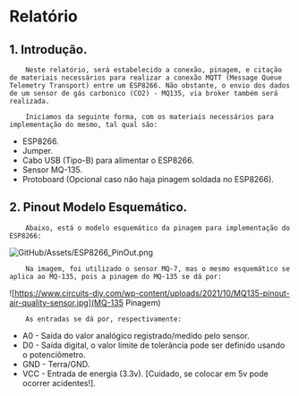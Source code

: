 # Relatório

## 1. Introdução.

        Neste relatório, será estabelecido a conexão, pinagem, e citação de materiais necessários para realizar a conexão MQTT (Message Queue Telemetry Transport) entre um ESP8266. Não obstante, o envio dos dados de um sensor de gás carbonico (CO2) - MQ135, via broker também será realizada.

        Iniciamos da seguinte forma, com os materiais necessários para implementação do mesmo, tal qual são:

* ESP8266.
* Jumper.
*  Cabo USB (Tipo-B) para alimentar o ESP8266.
* Sensor MQ-135.
* Protoboard (Opcional caso não haja pinagem soldada no ESP8266).

## 2. Pinout Modelo Esquemático.

        Abaixo, está o modelo esquemático da pinagem para implementação do ESP8266:

![GitHub/Assets/ESP8266_PinOut.png](PinOut)

        Na imagem, foi utilizado o sensor MQ-7, mas o mesmo esquemático se aplica ao MQ-135, pois a pinagem do MQ-135 se dá por:

![https://www.circuits-diy.com/wp-content/uploads/2021/10/MQ135-pinout-air-quality-sensor.jpg](MQ-135 Pinagem)

        As entradas se dá por, respectivamente:
* A0 - Saída do valor analógico registrado/medido pelo sensor.
* D0 - Saída digital, o valor limite de tolerância pode ser definido usando o potenciômetro.
* GND - Terra/GND.
* VCC - Entrada de energia (3.3v). [Cuidado, se colocar em 5v pode ocorrer acidentes!].


